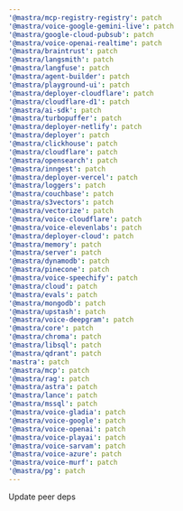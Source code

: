 ```yaml
---
'@mastra/mcp-registry-registry': patch
'@mastra/voice-google-gemini-live': patch
'@mastra/google-cloud-pubsub': patch
'@mastra/voice-openai-realtime': patch
'@mastra/braintrust': patch
'@mastra/langsmith': patch
'@mastra/langfuse': patch
'@mastra/agent-builder': patch
'@mastra/playground-ui': patch
'@mastra/deployer-cloudflare': patch
'@mastra/cloudflare-d1': patch
'@mastra/ai-sdk': patch
'@mastra/turbopuffer': patch
'@mastra/deployer-netlify': patch
'@mastra/deployer': patch
'@mastra/clickhouse': patch
'@mastra/cloudflare': patch
'@mastra/opensearch': patch
'@mastra/inngest': patch
'@mastra/deployer-vercel': patch
'@mastra/loggers': patch
'@mastra/couchbase': patch
'@mastra/s3vectors': patch
'@mastra/vectorize': patch
'@mastra/voice-cloudflare': patch
'@mastra/voice-elevenlabs': patch
'@mastra/deployer-cloud': patch
'@mastra/memory': patch
'@mastra/server': patch
'@mastra/dynamodb': patch
'@mastra/pinecone': patch
'@mastra/voice-speechify': patch
'@mastra/cloud': patch
'@mastra/evals': patch
'@mastra/mongodb': patch
'@mastra/upstash': patch
'@mastra/voice-deepgram': patch
'@mastra/core': patch
'@mastra/chroma': patch
'@mastra/libsql': patch
'@mastra/qdrant': patch
'mastra': patch
'@mastra/mcp': patch
'@mastra/rag': patch
'@mastra/astra': patch
'@mastra/lance': patch
'@mastra/mssql': patch
'@mastra/voice-gladia': patch
'@mastra/voice-google': patch
'@mastra/voice-openai': patch
'@mastra/voice-playai': patch
'@mastra/voice-sarvam': patch
'@mastra/voice-azure': patch
'@mastra/voice-murf': patch
'@mastra/pg': patch
---
```


Update peer deps
